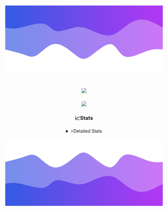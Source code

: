![Header](./header.png)
<div align="center">

<h1 align="center">
  <a href="https://git.io/typing-svg">
    <img src="https://readme-typing-svg.herokuapp.com/?lines=Hello,+There!+%F0%9F%91%8B;This+is+chicho.;Owner+on+Ocean;&center=true&size=25">
  </a>
</h1>
  
<p align="center">
  <img src="https://lanyard.cnrad.dev/api/852683595378196480" />
</p>

### 📈Stats
<details>
    <summary> ⚡Detailed Stats</summary>
    <br/>

<!--START_SECTION:waka-->
![Code Time](http://img.shields.io/badge/Code%20Time-705%20hrs%2018%20mins-blue)

![Profile Views](http://img.shields.io/badge/Profile%20Views-0-blue)

**🐱 My GitHub Data** 

> 📦 75.1 kB Used in GitHub's Storage 
 > 
> 🏆 20 Contributions in the Year 2024
 > 
> 🚫 Not Opted to Hire
 > 
> 📜 15 Public Repositories 
 > 
> 🔑 6 Private Repositories 
 > 
**I'm a Night 🦉** 

```text
🌞 Morning                21 commits          █░░░░░░░░░░░░░░░░░░░░░░░░   05.45 % 
🌆 Daytime                51 commits          ███░░░░░░░░░░░░░░░░░░░░░░   13.25 % 
🌃 Evening                167 commits         ███████████░░░░░░░░░░░░░░   43.38 % 
🌙 Night                  146 commits         █████████░░░░░░░░░░░░░░░░   37.92 % 
```
📅 **I'm Most Productive on Tuesday** 

```text
Monday                   23 commits          █░░░░░░░░░░░░░░░░░░░░░░░░   05.97 % 
Tuesday                  106 commits         ███████░░░░░░░░░░░░░░░░░░   27.53 % 
Wednesday                77 commits          █████░░░░░░░░░░░░░░░░░░░░   20.00 % 
Thursday                 53 commits          ███░░░░░░░░░░░░░░░░░░░░░░   13.77 % 
Friday                   41 commits          ███░░░░░░░░░░░░░░░░░░░░░░   10.65 % 
Saturday                 34 commits          ██░░░░░░░░░░░░░░░░░░░░░░░   08.83 % 
Sunday                   51 commits          ███░░░░░░░░░░░░░░░░░░░░░░   13.25 % 
```


📊 **This Week I Spent My Time On** 

```text
🕑︎ Time Zone: America/Argentina/Buenos_Aires

💬 Programming Languages: 
JavaScript               6 hrs 49 mins       ████████████░░░░░░░░░░░░░   48.50 % 
Python                   4 hrs 8 mins        ███████░░░░░░░░░░░░░░░░░░   29.35 % 
HTML                     2 hrs 59 mins       █████░░░░░░░░░░░░░░░░░░░░   21.22 % 
Other                    7 mins              ░░░░░░░░░░░░░░░░░░░░░░░░░   00.84 % 
Bash                     0 secs              ░░░░░░░░░░░░░░░░░░░░░░░░░   00.07 % 

🔥 Editors: 
VS Code                  14 hrs 5 mins       █████████████████████████   100.00 % 

🐱‍💻 Projects: 
Backend                  7 hrs 35 mins       █████████████░░░░░░░░░░░░   53.84 % 
Unknown Project          6 hrs 30 mins       ████████████░░░░░░░░░░░░░   46.16 % 

💻 Operating System: 
Windows                  14 hrs 5 mins       █████████████████████████   100.00 % 
```

**I Mostly Code in JavaScript** 

```text
JavaScript               9 repos             ███████░░░░░░░░░░░░░░░░░░   29.03 % 
HTML                     7 repos             ██████░░░░░░░░░░░░░░░░░░░   22.58 % 
C#                       2 repos             ██░░░░░░░░░░░░░░░░░░░░░░░   06.45 % 
SCSS                     1 repo              █░░░░░░░░░░░░░░░░░░░░░░░░   03.23 % 
Batchfile                1 repo              █░░░░░░░░░░░░░░░░░░░░░░░░   03.23 % 
```




 Last Updated on 03/05/2024 05:12:53 UTC
<!--END_SECTION:waka-->
</details>

![Footer](./footer.png)
